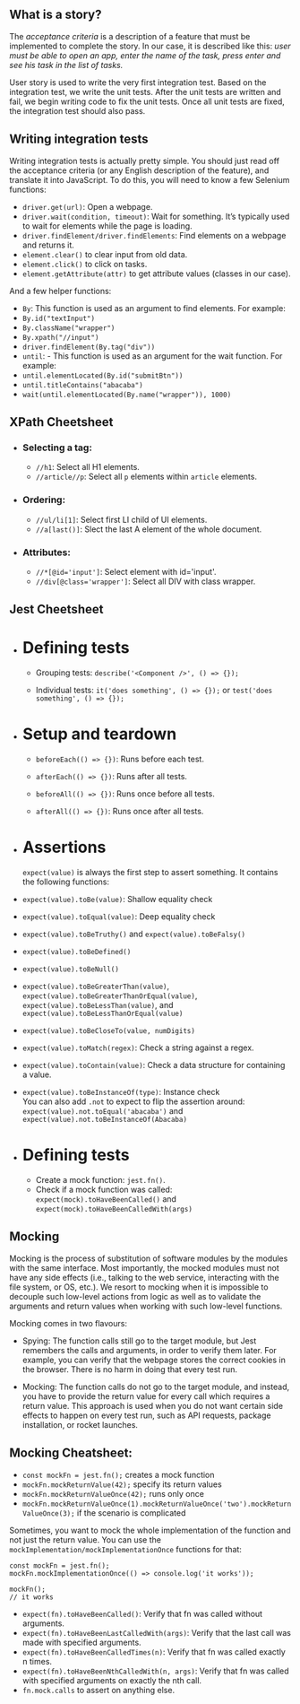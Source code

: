 ## What is a story?

The _acceptance criteria_ is a description of a feature that must be implemented to complete the story. In our case, it is described like this: _user must be able to open an app, enter the name of the task, press enter and see his task in the list of tasks._ <br>

User story is used to write the very first integration test. Based on the integration test, we write the unit tests. After the unit tests are written and fail, we begin writing code to fix the unit tests. Once all unit tests are fixed, the integration test should also pass.

## Writing integration tests

Writing integration tests is actually pretty simple. You should just read off the acceptance criteria (or any English description of the feature), and translate it into JavaScript. To do this, you will need to know a few Selenium functions: <br>

- `driver.get(url)`: Open a webpage.
- `driver.wait(condition, timeout)`: Wait for something. It’s typically used to wait for elements while the page is loading.
- `driver.findElement/driver.findElements`: Find elements on a webpage and returns it.
- `element.clear()` to clear input from old data.
- `element.click()` to click on tasks.
- `element.getAttribute(attr)` to get attribute values (classes in our case). <br>

And a few helper functions:

- `By`: This function is used as an argument to find elements. For example:
- `By.id("textInput")`
- `By.className("wrapper")`
- `By.xpath("//input")`
- `driver.findElement(By.tag("div"))`
- `until`: - This function is used as an argument for the wait function. For example:
- `until.elementLocated(By.id("submitBtn"))`
- `until.titleContains("abacaba")`
- `wait(until.elementLocated(By.name("wrapper")), 1000)`

## XPath Cheetsheet

- ### Selecting a tag:

  - `//h1`: Select all H1 elements.
  - `//article//p`: Select all `p` elements within `article` elements.

- ### Ordering:

  - `//ul/li[1]`: Select first LI child of UI elements.
  - `//a[last()]`: Slect the last A element of the whole document.

- ### Attributes:

  - `//*[@id='input']`: Select element with id='input'.
  - `//div[@class='wrapper']`: Select all DIV with class wrapper.

## Jest Cheetsheet

- # Defining tests

  - Grouping tests: `describe('<Component />', () => {});`

  - Individual tests: `it('does something', () => {});` or `test('does something', () => {});`

- # Setup and teardown

  - `beforeEach(() => {})`: Runs before each test.

  - `afterEach(() => {})`: Runs after all tests.

  - `beforeAll(() => {})`: Runs once before all tests.

  - `afterAll(() => {})`: Runs once after all tests.

- # Assertions

  `expect(value)` is always the first step to assert something. It contains the following functions:

- `expect(value).toBe(value)`: Shallow equality check
- `expect(value).toEqual(value)`: Deep equality check
- `expect(value).toBeTruthy()` and `expect(value).toBeFalsy()`
- `expect(value).toBeDefined()`
- `expect(value).toBeNull()`
- `expect(value).toBeGreaterThan(value)`, `expect(value).toBeGreaterThanOrEqual(value)`, `expect(value).toBeLessThan(value)`, and `expect(value).toBeLessThanOrEqual(value)`
- `expect(value).toBeCloseTo(value, numDigits)`
- `expect(value).toMatch(regex)`: Check a string against a regex.
- `expect(value).toContain(value)`: Check a data structure for containing a value.
- `expect(value).toBeInstanceOf(type)`: Instance check
  <br>
  You can also add `.not` to expect to flip the assertion around: `expect(value).not.toEqual('abacaba')` and `expect(value).not.toBeInstanceOf(Abacaba)`

- # Defining tests
  - Create a mock function: `jest.fn()`.
  - Check if a mock function was called: `expect(mock).toHaveBeenCalled()` and `expect(mock).toHaveBeenCalledWith(args)`

## Mocking

Mocking is the process of substitution of software modules by the modules with the same interface. Most importantly, the mocked modules must not have any side effects (i.e., talking to the web service, interacting with the file system, or OS, etc.). We resort to mocking when it is impossible to decouple such low-level actions from logic as well as to validate the arguments and return values when working with such low-level functions. <br>

Mocking comes in two flavours:

- Spying: The function calls still go to the target module, but Jest remembers the calls and arguments, in order to verify them later. For example, you can verify that the webpage stores the correct cookies in the browser. There is no harm in doing that every test run.

- Mocking: The function calls do not go to the target module, and instead, you have to provide the return value for every call which requires a return value. This approach is used when you do not want certain side effects to happen on every test run, such as API requests, package installation, or rocket launches.

## Mocking Cheatsheet:

- `const mockFn = jest.fn();` creates a mock function
- `mockFn.mockReturnValue(42);` specify its return values
- `mockFn.mockReturnValueOnce(42);` runs only once
- `mockFn.mockReturnValueOnce(1).mockReturnValueOnce('two').mockReturnValueOnce(3);` if the scenario is complicated

Sometimes, you want to mock the whole implementation of the function and not just the return value. You can use the `mockImplementation/mockImplementationOnce` functions for that:

```
const mockFn = jest.fn();
mockFn.mockImplementationOnce(() => console.log('it works'));

mockFn();
// it works
```

- `expect(fn).toHaveBeenCalled()`: Verify that fn was called without arguments.
- `expect(fn).toHaveBeenLastCalledWith(args)`: Verify that the last call was made with specified arguments.
- `expect(fn).toHaveBeenCalledTimes(n)`: Verify that fn was called exactly n times.
- `expect(fn).toHaveBeenNthCalledWith(n, args)`: Verify that fn was called with specified arguments on exactly the nth call.
- `fn.mock.calls` to assert on anything else.
